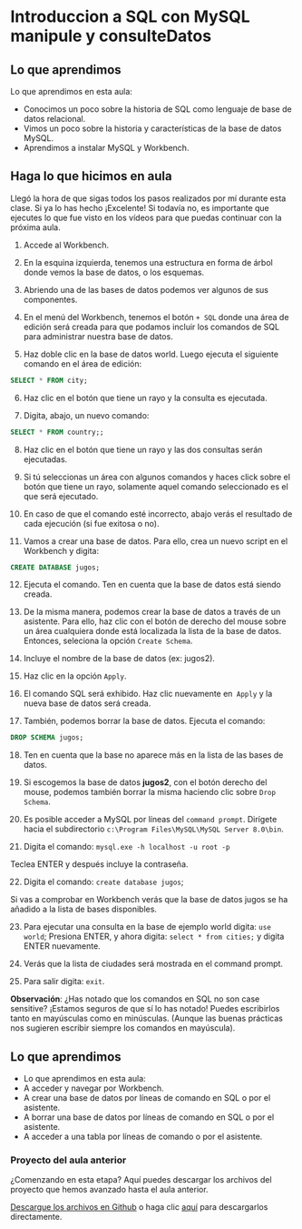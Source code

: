 # Introduccion a SQL con MySQL manipule y consulteDatos

## Lo que aprendimos

Lo que aprendimos en esta aula:

- Conocimos un poco sobre la historia de SQL como lenguaje de base de datos relacional.
- Vimos un poco sobre la historia y características de la base de datos MySQL.
- Aprendimos a instalar MySQL y Workbench.

## Haga lo que hicimos en aula
Llegó la hora de que sigas todos los pasos realizados por mí durante esta clase. Si ya lo has hecho ¡Excelente! Si todavía no, es importante que ejecutes lo que fue visto en los vídeos para que puedas continuar con la próxima aula.

1. Accede al Workbench.

2. En la esquina izquierda, tenemos una estructura en forma de árbol donde vemos la base de datos, o los esquemas.

3. Abriendo una de las bases de datos podemos ver algunos de sus componentes.

4. En el menú del Workbench, tenemos el botón `+ SQL` donde una área de edición será creada para que podamos incluir los comandos de SQL para administrar nuestra base de datos.

5. Haz doble clic en la base de datos world. Luego ejecuta el siguiente comando en el área de edición:
```sql
SELECT * FROM city;
```

6. Haz clic en el botón que tiene un rayo y la consulta es ejecutada.

7. Digita, abajo, un nuevo comando:
```sql
SELECT * FROM country;;
```

8. Haz clic en el botón que tiene un rayo y las dos consultas serán ejecutadas.

9. Si tú seleccionas un área con algunos comandos y haces click sobre el botón que tiene un rayo, solamente aquel comando seleccionado es el que será ejecutado.

10. En caso de que el comando esté incorrecto, abajo verás el resultado de cada ejecución (si fue exitosa o no).

11. Vamos a crear una base de datos. Para ello, crea un nuevo script en el Workbench y digita:

```sql
CREATE DATABASE jugos;
```

12. Ejecuta el comando. Ten en cuenta que la base de datos está siendo creada.

13. De la misma manera, podemos crear la base de datos a través de un asistente. Para ello, haz clic con el botón de derecho del mouse sobre un área cualquiera donde está localizada la lista de la base de datos. Entonces, seleciona la opción `Create Schema`.

14. Incluye el nombre de la base de datos (ex: jugos2).

15. Haz clic en la opción `Apply`.

16. El comando SQL será exhibido. Haz clic nuevamente en` Apply` y la nueva base de datos será creada.

17. También, podemos borrar la base de datos. Ejecuta el comando:

```sql
DROP SCHEMA jugos;
```

18. Ten en cuenta que la base no aparece más en la lista de las bases de datos.

19) Si escogemos la base de datos **jugos2**, con el botón derecho del mouse, podemos también borrar la misma haciendo clic sobre `Drop Schema`.

20. Es posible acceder a MySQL por líneas del `command prompt`. Dirígete hacia el subdirectorio `c:\Program Files\MySQL\MySQL Server 8.0\bin`.

21. Digita el comando: `mysql.exe -h localhost -u root -p`

Teclea ENTER y después incluye la contraseña.

22. Digita el comando: `create database jugos`;

Si vas a comprobar en Workbench verás que la base de datos jugos se ha añadido a la lista de bases disponibles.

23. Para ejecutar una consulta en la base de ejemplo world digita: `use world`; Presiona ENTER, y ahora digita: `select * from cities;` y digita ENTER nuevamente.

24. Verás que la lista de ciudades será mostrada en el command prompt.

25. Para salir digita: `exit`.

**Observación**: ¿Has notado que los comandos en SQL no son case sensitive? ¡Estamos seguros de que sí lo has notado! Puedes escribirlos tanto en mayúsculas como en minúsculas. (Aunque las buenas prácticas nos sugieren escribir siempre los comandos en mayúscula).

## Lo que aprendimos

- Lo que aprendimos en esta aula:
- A acceder y navegar por Workbench.
- A crear una base de datos por líneas de comando en SQL o por el asistente.
- A borrar una base de datos por líneas de comando en SQL o por el asistente.
- A acceder a una tabla por líneas de comando o por el asistente.

### Proyecto del aula anterior
¿Comenzando en esta etapa? Aquí puedes descargar los archivos del proyecto que hemos avanzado hasta el aula anterior.

[Descargue los archivos en Github](https://github.com/alura-es-cursos/1790-introduccion-a-sql-con-mysql/tree/aula-3 "Descargue los archivos en Github") o haga clic [aquí](https://github.com/alura-es-cursos/1790-introduccion-a-sql-con-mysql/archive/refs/heads/aula-3.zip "aquí") para descargarlos directamente.
